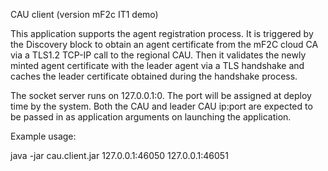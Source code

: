 CAU client (version mF2c IT1 demo)

This application supports the agent registration process.  It is triggered by the Discovery block to obtain an agent certificate from the mF2C cloud CA via a TLS1.2 TCP-IP call to the regional CAU.  Then it validates the newly minted agent certificate with the leader agent via a TLS handshake and caches the leader certificate obtained during the handshake process. 

The socket server runs on 127.0.0.1:0.  The port will be assigned at deploy time by the system.
Both the CAU and leader CAU ip:port are expected to be passed in as application arguments on launching the application.

Example usage:

java -jar cau.client.jar 127.0.0.1:46050 127.0.0.1:46051 

